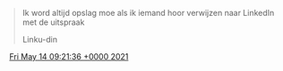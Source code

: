 > Ik word altijd opslag moe als ik iemand hoor verwijzen naar LinkedIn met de uitspraak  
>   
> Linku\-din

<img src="../../media/tweet.ico" width="12" /> [Fri May 14 09:21:36 +0000 2021](https://twitter.com/DromerDenker/status/1393134392269287425)